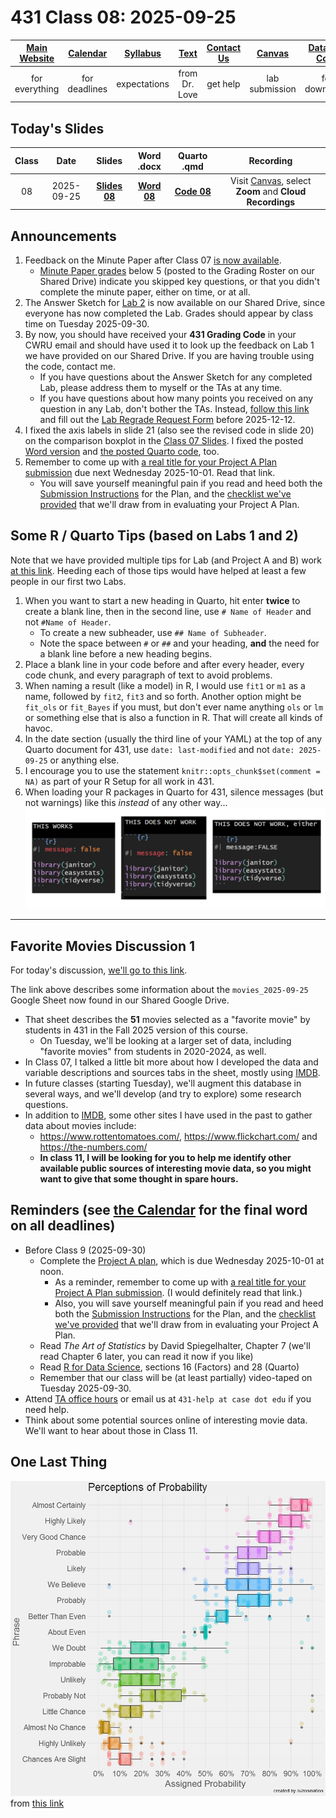 # 431 Class 08: 2025-09-25

[Main Website](https://thomaselove.github.io/431-2025/) | [Calendar](https://thomaselove.github.io/431-2025/calendar.html) | [Syllabus](https://thomaselove.github.io/431-syllabus-2025/) | [Text](https://thomaselove.github.io/431-book/) | [Contact Us](https://thomaselove.github.io/431-2025/contact.html) | [Canvas](https://canvas.case.edu) | [Data and Code](https://github.com/THOMASELOVE/431-data)
:-----------: | :--------------: | :----------: | :---------: | :-------------: | :-----------: | :------------:
for everything | for deadlines | expectations | from Dr. Love | get help | lab submission | for downloads

## Today's Slides

Class | Date | Slides | Word .docx | Quarto .qmd | Recording
:---: | :--------: | :------: | :------: | :------: | :-------------:
08 | 2025-09-25 | **[Slides 08](https://thomaselove.github.io/431-slides-2025/class08.html)** | **[Word 08](https://thomaselove.github.io/431-slides-2025/class08w.docx)** | **[Code 08](https://github.com/THOMASELOVE/431-slides-2025/blob/main/class08.qmd)** | Visit [Canvas](https://canvas.case.edu/), select **Zoom** and **Cloud Recordings**

## Announcements

1. Feedback on the Minute Paper after Class 07 [is now available](https://bit.ly/431-2025-min-07-feedback).
    - [Minute Paper grades](https://github.com/THOMASELOVE/431-minute-2025/blob/main/README.md#deadlines-and-late-work) below 5 (posted to the Grading Roster on our Shared Drive) indicate you skipped key questions, or that you didn't complete the minute paper, either on time, or at all.
2. The Answer Sketch for [Lab 2](https://github.com/THOMASELOVE/431-labs-2025/tree/main/lab2) is now available on our Shared Drive, since everyone has now completed the Lab. Grades should appear by class time on Tuesday 2025-09-30.
3. By now, you should have received your **431 Grading Code** in your CWRU email and should have used it to look up the feedback on Lab 1 we have provided on our Shared Drive. If you are having trouble using the code, contact me.
    - If you have questions about the Answer Sketch for any completed Lab, please address them to myself or the TAs at any time.
    - If you have questions about how many points you received on any question in any Lab, don't bother the TAs. Instead, [follow this link](https://github.com/THOMASELOVE/431-labs-2025/tree/main?tab=readme-ov-file#lab-regrade-requests-will-be-reviewed-in-december) and fill out the [Lab Regrade Request Form](https://github.com/THOMASELOVE/431-labs-2025/tree/main?tab=readme-ov-file#lab-regrade-requests-will-be-reviewed-in-december) before 2025-12-12.
4. I fixed the axis labels in slide 21 (also see the revised code in slide 20) on the comparison boxplot in the [Class 07 Slides](https://thomaselove.github.io/431-slides-2025/class07.html). I fixed the posted [Word version](https://thomaselove.github.io/431-slides-2025/class07w.docx) and [the posted Quarto code](https://github.com/THOMASELOVE/431-slides-2025/blob/main/class07.qmd), too.
5. Remember to come up with [a real title for your Project A Plan submission](https://thomaselove.github.io/431-projectA-2025/plan.html#project-a-plan-title) due next Wednesday 2025-10-01. Read that link.
    - You will save yourself meaningful pain if you read and heed both the [Submission Instructions](https://thomaselove.github.io/431-projectA-2025/plan.html#submission-instructions) for the Plan, and the [checklist we've provided](https://thomaselove.github.io/431-projectA-2025/plan.html#checklist-review-elements-for-the-project-a-plan) that we'll draw from in evaluating your Project A Plan.

## Some R / Quarto Tips (based on Labs 1 and 2)

Note that we have provided multiple tips for Lab (and Project A and B) work [at this link](https://github.com/THOMASELOVE/431-labs-2025/blob/main/tips.md). Heeding each of those tips would have helped at least a few people in our first two Labs.

1. When you want to start a new heading in Quarto, hit enter **twice** to create a blank line, then in the second line, use `# Name of Header` and not `#Name of Header`.
    - To create a new subheader, use `## Name of Subheader`.
    - Note the space between `#` or `##` and your heading, **and** the need for a blank line before a new heading begins.
2. Place a blank line in your code before and after every header, every code chunk, and every paragraph of text to avoid problems.
3. When naming a result (like a model) in R, I would use `fit1` or `m1` as a name, followed by `fit2`, `fit3` and so forth. Another option might be `fit_ols` or `fit_Bayes` if you must, but don't ever name anything `ols` or `lm` or something else that is also a function in R. That will create all kinds of havoc.
4. In the date section (usually the third line of your YAML) at the top of any Quarto document for 431, use `date: last-modified` and not `date: 2025-09-25` or anything else.
5. I encourage you to use the statement `knitr::opts_chunk$set(comment = NA)` as part of your R Setup for all work in 431.
6. When loading your R packages in Quarto for 431, silence messages (but not warnings) like this *instead* of any other way...
![](r_packages_spacing.png)

---------

## Favorite Movies Discussion 1

For today's discussion, [we'll go to this link](https://github.com/THOMASELOVE/431-classes-2025/blob/main/movies/class08.md).

The link above describes some information about the `movies_2025-09-25` Google Sheet now found in our Shared Google Drive. 

- That sheet describes the **51** movies selected as a "favorite movie" by students in 431 in the Fall 2025 version of this course.
    - On Tuesday, we'll be looking at a larger set of data, including "favorite movies" from students in 2020-2024, as well.
- In Class 07, I talked a little bit more about how I developed the data and variable descriptions and sources tabs in the sheet, mostly using [IMDB](https://www.imdb.com/).
- In future classes (starting Tuesday), we'll augment this database in several ways, and we'll develop (and try to explore) some research questions.
- In addition to [IMDB](https://www.imdb.com/), some other sites I have used in the past to gather data about movies include:
    - <https://www.rottentomatoes.com/>, <https://www.flickchart.com/> and <https://the-numbers.com/>
    - **In class 11, I will be looking for you to help me identify other available public sources of interesting movie data, so you might want to give that some thought in spare hours.**

## Reminders (see [the Calendar](https://thomaselove.github.io/431-2025/calendar.html) for the final word on all deadlines)

- Before Class 9 (2025-09-30)
    - Complete the [Project A plan](https://thomaselove.github.io/431-projectA-2025/plan.html), which is due Wednesday 2025-10-01 at noon.
        - As a reminder, remember to come up with [a real title for your Project A Plan submission](https://thomaselove.github.io/431-projectA-2025/plan.html#project-a-plan-title). (I would definitely read that link.)
        - Also, you will save yourself meaningful pain if you read and heed both the [Submission Instructions](https://thomaselove.github.io/431-projectA-2025/plan.html#submission-instructions) for the Plan, and the [checklist we've provided](https://thomaselove.github.io/431-projectA-2025/plan.html#checklist-review-elements-for-the-project-a-plan) that we'll draw from in evaluating your Project A Plan.
    - Read *The Art of Statistics* by David Spiegelhalter, Chapter 7 (we'll read Chapter 6 later, you can read it now if you like)
    - Read [R for Data Science](https://r4ds.hadley.nz/), sections 16 (Factors) and 28 (Quarto)
    - Remember that our class will be (at least partially) video-taped on Tuesday 2025-09-30.
- Attend [TA office hours](https://thomaselove.github.io/431-2025/contact.html#ta-office-hours) or email us at `431-help at case dot edu` if you need help.    
- Think about some potential sources online of interesting movie data. We'll want to hear about those in Class 11.

## One Last Thing

![](perceptions.png) from [this link](https://github.com/zonination/perceptions)
